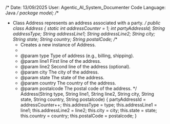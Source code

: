 /*
Date: 13/09/2025
User: Agentic_AI_System_Documenter
Code Language: Java
*/
package model;
/**
 * Class Address represents an address associated with a party.
 */
public class Address {
    static int addressCounter = 1;
    int partyAddressId;
    String addressType;
    String addressLine1;
    String addressLine2;
    String city;
    String state;
    String country;
    String postalCode;
    /**
     * Creates a new instance of Address.
     *
     * @param type Type of address (e.g., billing, shipping).
     * @param line1 First line of the address.
     * @param line2 Second line of the address (optional).
     * @param city The city of the address.
     * @param state The state of the address.
     * @param country The country of the address.
     * @param postalcode The postal code of the address.
     */
    Address(String type, String line1, String line2, String city, String state, String country, String postalcode) {
        partyAddressId = addressCounter++;
        this.addressType = type;
        this.addressLine1 = line1;
        this.addressLine2 = line2;
        this.city = city;
        this.state = state;
        this.country = country;
        this.postalCode = postalcode;
    }